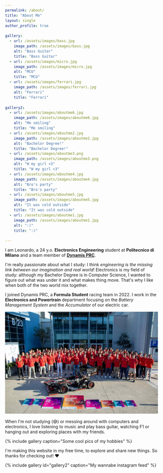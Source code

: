 ```yaml
---
permalink: /about/
title: "About Me"
layout: single
author_profile: true

gallery:
  - url: /assets/images/bass.jpg
    image_path: /assets/images/bass.jpg
    alt: "Bass Guitar"
    title: "Bass Guitar"
  - url: /assets/images/micro.jpg
    image_path: /assets/images/micro.jpg
    alt: "MCU"
    title: "MCU"
  - url: /assets/images/ferrari.jpg
    image_path: /assets/images/ferrari.jpg
    alt: "Ferrari"
    title: "Ferrari"

gallery2:
  - url: /assets/images/aboutme6.jpg
    image_path: /assets/images/aboutme6.jpg
    alt: "Me smiling"
    title: "Me smiling"
  - url: /assets/images/aboutme2.jpg
    image_path: /assets/images/aboutme2.jpg
    alt: "Bachelor Degree!"
    title: "Bachelor Degree!"
  - url: /assets/images/aboutme3.png
    image_path: /assets/images/aboutme3.png
    alt: "W my girl <3"
    title: "W my girl <3"
  - url: /assets/images/aboutme4.jpg
    image_path: /assets/images/aboutme4.jpg
    alt: "Bro's party"
    title: "Bro's party"
  - url: /assets/images/aboutme5.jpg
    image_path: /assets/images/aboutme5.jpg
    alt: "It was cold outside"
    title: "It was cold outside"
  - url: /assets/images/aboutme1.jpg
    image_path: /assets/images/aboutme1.jpg
    alt: ":)"
    title: ":)"

---
```


I am Leonardo, a 24 y.o. **Electronics Engineering** student at **Politecnico di Milano** and a team member of **[Dynamis PRC](http://www.dynamisprc.com)**.

I'm really passionate about what I study: I think *engineering is the missing link between our imagination and real world*! Electronics is my field of study: although my Bachelor Degree is in Computer Science, I wanted to figure out what was under it and what makes thing move. That's why I like when both of the two world mix together.

I joined Dynamis PRC, a **Formula Student** racing team in 2022. I work in the **Electronics and Powertrain** department focusing on the *Battery Management System* and the *Accumulator* of our electric car.

![Team Photo](/assets/images/dynamis-team-photo.jpg)


When I'm not studying (😅) or messing around with computers and electronics, I love listening to music and play bass guitar, watching F1 or hanging out and exploring places with my friends.

{% include gallery caption="Some cool pics of my hobbies" %}

I'm making this website in my free time, to explore and share new things. So thanks for checking out! ❤️


{% include gallery id="gallery2" caption="My wannabe instagram feed" %}

